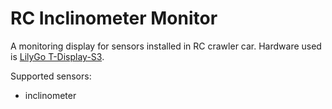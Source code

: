 # RC Inclinometer Monitor

A monitoring display for sensors installed in RC crawler car.
Hardware used is [LilyGo T-Display-S3](https://docs.platformio.org/en/latest/boards/espressif32/lilygo-t-display-s3.html).

Supported sensors:

- inclinometer
